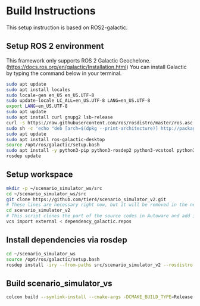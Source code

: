 # Build Instructions

This setup instruction is based on ROS2-galactic.

## Setup ROS 2 environment

This framework only supports ROS 2 Galactic Geochelone. (<https://docs.ros.org/en/galactic/Installation.html>)
You can install Galactic by typing the command below in your terminal.

```bash
sudo apt update
sudo apt install locales
sudo locale-gen en_US en_US.UTF-8
sudo update-locale LC_ALL=en_US.UTF-8 LANG=en_US.UTF-8
export LANG=en_US.UTF-8
sudo apt update
sudo apt install curl gnupg2 lsb-release
curl -s https://raw.githubusercontent.com/ros/rosdistro/master/ros.asc | sudo apt-key add -
sudo sh -c 'echo "deb [arch=$(dpkg --print-architecture)] http://packages.ros.org/ros2/ubuntu $(lsb_release -cs) main" > /etc/apt/sources.list.d/ros2-latest.list'
sudo apt update
sudo apt install ros-galactic-desktop
source /opt/ros/galactic/setup.bash
sudo apt install -y python3-pip python3-rosdep2 python3-vcstool python3-colcon-common-extensions
rosdep update
```

## Setup workspace

```bash
mkdir -p ~/scenario_simulator_ws/src
cd ~/scenario_simulator_ws/src
git clone https://github.com/tier4/scenario_simulator_v2.git
# These lines are necessary right now, but it will be removed in the near future
cd scenario_simulator_v2
# This script clones the part of the source codes in Autoware and add it to the workspace
vcs import external < dependency_galactic.repos
```

## Install dependencies via rosdep

```bash
cd ~/scenario_simulator_ws
source /opt/ros/galactic/setup.bash
rosdep install -iry --from-paths src/scenario_simulator_v2 --rosdistro galactic
```

## Build scenario_simulator_vs

```bash
colcon build --symlink-install --cmake-args -DCMAKE_BUILD_TYPE=Release
```

